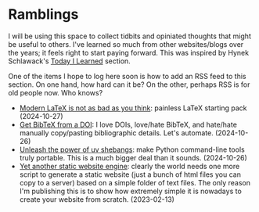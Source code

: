 # Ramblings

I will be using this space to collect tidbits and opiniated thoughts that might be useful to others. I've learned so much from other websites/blogs over the years; it feels right to start paying forward. This was inspired by Hynek Schlawack's [Today I Learned](https://hynek.me/til) section.

One of the items I hope to log here soon is how to add an RSS feed to this section. On one hand, how hard can it be? On the other, perhaps RSS is for old people now. Who knows?

* [Modern LaTeX is not as bad as you think](/ramblings/modern-latex): painless LaTeX starting pack (2024-10-27)
* [Get BibTeX from a DOI](/ramblings/doi2bibtex): I love DOIs, love/hate BibTeX, and hate/hate manually copy/pasting bibliographic details. Let's automate. (2024-10-26)
* [Unleash the power of uv shebangs](/ramblings/uv-shebang): make Python command-line tools truly portable.  This is a much bigger deal than it sounds. (2024-10-26)
* [Yet another static website engine](/ramblings/static-website): clearly the world needs one more script to generate a static website (just a bunch of html files you can copy to a server) based on a simple folder of text files. The only reason I'm publishing this is to show how extremely simple it is nowadays to create your website from scratch. (2023-02-13)
